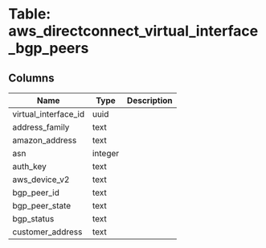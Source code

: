 
# Table: aws_directconnect_virtual_interface_bgp_peers

## Columns
| Name        | Type           | Description  |
| ------------- | ------------- | -----  |
|virtual_interface_id|uuid||
|address_family|text||
|amazon_address|text||
|asn|integer||
|auth_key|text||
|aws_device_v2|text||
|bgp_peer_id|text||
|bgp_peer_state|text||
|bgp_status|text||
|customer_address|text||
